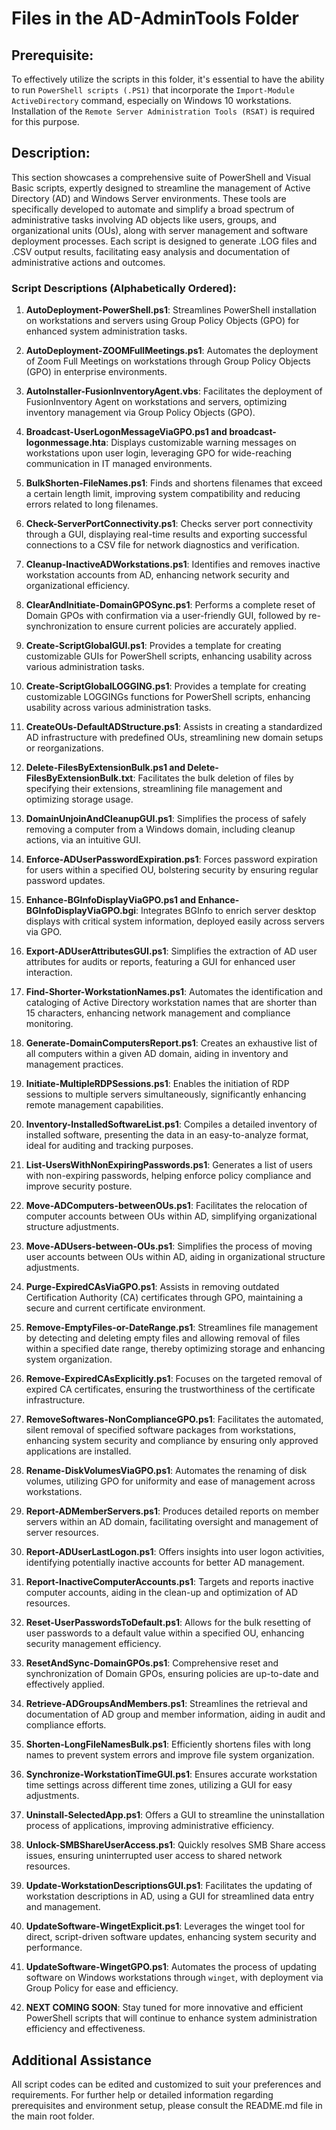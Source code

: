 # Files in the AD-AdminTools Folder
## Prerequisite:
To effectively utilize the scripts in this folder, it's essential to have the ability to run `PowerShell scripts (.PS1)` that incorporate the `Import-Module ActiveDirectory` command, especially on Windows 10 workstations. Installation of the `Remote Server Administration Tools (RSAT)` is required for this purpose.

## Description:
This section showcases a comprehensive suite of PowerShell and Visual Basic scripts, expertly designed to streamline the management of Active Directory (AD) and Windows Server environments. These tools are specifically developed to automate and simplify a broad spectrum of administrative tasks involving AD objects like users, groups, and organizational units (OUs), along with server management and software deployment processes. Each script is designed to generate .LOG files and .CSV output results, facilitating easy analysis and documentation of administrative actions and outcomes.

### Script Descriptions (Alphabetically Ordered):

1. **AutoDeployment-PowerShell.ps1**: Streamlines PowerShell installation on workstations and servers using Group Policy Objects (GPO) for enhanced system administration tasks.

2. **AutoDeployment-ZOOMFullMeetings.ps1**: Automates the deployment of Zoom Full Meetings on workstations through Group Policy Objects (GPO) in enterprise environments.

3. **AutoInstaller-FusionInventoryAgent.vbs**: Facilitates the deployment of FusionInventory Agent on workstations and servers, optimizing inventory management via Group Policy Objects (GPO).

4. **Broadcast-UserLogonMessageViaGPO.ps1 and broadcast-logonmessage.hta**: Displays customizable warning messages on workstations upon user login, leveraging GPO for wide-reaching communication in IT managed environments.
   
5. **BulkShorten-FileNames.ps1**: Finds and shortens filenames that exceed a certain length limit, improving system compatibility and reducing errors related to long filenames.

6. **Check-ServerPortConnectivity.ps1**: Checks server port connectivity through a GUI, displaying real-time results and exporting successful connections to a CSV file for network diagnostics and verification.

7. **Cleanup-InactiveADWorkstations.ps1**: Identifies and removes inactive workstation accounts from AD, enhancing network security and organizational efficiency.

8. **ClearAndInitiate-DomainGPOSync.ps1**: Performs a complete reset of Domain GPOs with confirmation via a user-friendly GUI, followed by re-synchronization to ensure current policies are accurately applied.

9. **Create-ScriptGlobalGUI.ps1**: Provides a template for creating customizable GUIs for PowerShell scripts, enhancing usability across various administration tasks.

10. **Create-ScriptGlobalLOGGING.ps1**: Provides a template for creating customizable LOGGINGs functions for PowerShell scripts, enhancing usability across various administration tasks.

11. **CreateOUs-DefaultADStructure.ps1**: Assists in creating a standardized AD infrastructure with predefined OUs, streamlining new domain setups or reorganizations.

12. **Delete-FilesByExtensionBulk.ps1 and Delete-FilesByExtensionBulk.txt**: Facilitates the bulk deletion of files by specifying their extensions, streamlining file management and optimizing storage usage.

13. **DomainUnjoinAndCleanupGUI.ps1**: Simplifies the process of safely removing a computer from a Windows domain, including cleanup actions, via an intuitive GUI.

14. **Enforce-ADUserPasswordExpiration.ps1**: Forces password expiration for users within a specified OU, bolstering security by ensuring regular password updates.

15. **Enhance-BGInfoDisplayViaGPO.ps1 and Enhance-BGInfoDisplayViaGPO.bgi**: Integrates BGInfo to enrich server desktop displays with critical system information, deployed easily across servers via GPO.

16. **Export-ADUserAttributesGUI.ps1**: Simplifies the extraction of AD user attributes for audits or reports, featuring a GUI for enhanced user interaction.

17. **Find-Shorter-WorkstationNames.ps1**: Automates the identification and cataloging of Active Directory workstation names that are shorter than 15 characters, enhancing network management and compliance monitoring.

18. **Generate-DomainComputersReport.ps1**: Creates an exhaustive list of all computers within a given AD domain, aiding in inventory and management practices.

19. **Initiate-MultipleRDPSessions.ps1**: Enables the initiation of RDP sessions to multiple servers simultaneously, significantly enhancing remote management capabilities.

20. **Inventory-InstalledSoftwareList.ps1**: Compiles a detailed inventory of installed software, presenting the data in an easy-to-analyze format, ideal for auditing and tracking purposes.

21. **List-UsersWithNonExpiringPasswords.ps1**: Generates a list of users with non-expiring passwords, helping enforce policy compliance and improve security posture.

22. **Move-ADComputers-betweenOUs.ps1**: Facilitates the relocation of computer accounts between OUs within AD, simplifying organizational structure adjustments.

23. **Move-ADUsers-between-OUs.ps1**: Simplifies the process of moving user accounts between OUs within AD, aiding in organizational structure adjustments.

24. **Purge-ExpiredCAsViaGPO.ps1**: Assists in removing outdated Certification Authority (CA) certificates through GPO, maintaining a secure and current certificate environment.

25. **Remove-EmptyFiles-or-DateRange.ps1**: Streamlines file management by detecting and deleting empty files and allowing removal of files within a specified date range, thereby optimizing storage and enhancing system organization.

26. **Remove-ExpiredCAsExplicitly.ps1**: Focuses on the targeted removal of expired CA certificates, ensuring the trustworthiness of the certificate infrastructure.

27. **RemoveSoftwares-NonComplianceGPO.ps1**: Facilitates the automated, silent removal of specified software packages from workstations, enhancing system security and compliance by ensuring only approved applications are installed.

28. **Rename-DiskVolumesViaGPO.ps1**: Automates the renaming of disk volumes, utilizing GPO for uniformity and ease of management across workstations.

29. **Report-ADMemberServers.ps1**: Produces detailed reports on member servers within an AD domain, facilitating oversight and management of server resources.

30. **Report-ADUserLastLogon.ps1**: Offers insights into user logon activities, identifying potentially inactive accounts for better AD management.

31. **Report-InactiveComputerAccounts.ps1**: Targets and reports inactive computer accounts, aiding in the clean-up and optimization of AD resources.

32. **Reset-UserPasswordsToDefault.ps1**: Allows for the bulk resetting of user passwords to a default value within a specified OU, enhancing security management efficiency.

33. **ResetAndSync-DomainGPOs.ps1**: Comprehensive reset and synchronization of Domain GPOs, ensuring policies are up-to-date and effectively applied.

34. **Retrieve-ADGroupsAndMembers.ps1**: Streamlines the retrieval and documentation of AD group and member information, aiding in audit and compliance efforts.

35. **Shorten-LongFileNamesBulk.ps1**: Efficiently shortens files with long names to prevent system errors and improve file system organization.

36. **Synchronize-WorkstationTimeGUI.ps1**: Ensures accurate workstation time settings across different time zones, utilizing a GUI for easy adjustments.

37. **Uninstall-SelectedApp.ps1**: Offers a GUI to streamline the uninstallation process of applications, improving administrative efficiency.

38. **Unlock-SMBShareUserAccess.ps1**: Quickly resolves SMB Share access issues, ensuring uninterrupted user access to shared network resources.

39. **Update-WorkstationDescriptionsGUI.ps1**: Facilitates the updating of workstation descriptions in AD, using a GUI for streamlined data entry and management.

40. **UpdateSoftware-WingetExplicit.ps1**: Leverages the winget tool for direct, script-driven software updates, enhancing system security and performance.

41. **UpdateSoftware-WingetGPO.ps1**: Automates the process of updating software on Windows workstations through `winget`, with deployment via Group Policy for ease and efficiency.

42. **NEXT COMING SOON**: Stay tuned for more innovative and efficient PowerShell scripts that will continue to enhance system administration efficiency and effectiveness.

## Additional Assistance
All script codes can be edited and customized to suit your preferences and requirements. For further help or detailed information regarding prerequisites and environment setup, please consult the README.md file in the main root folder.
